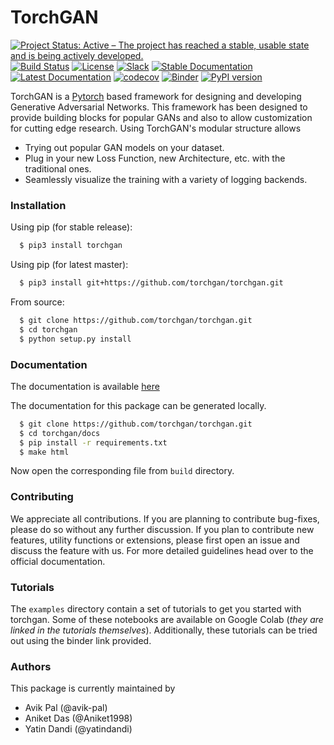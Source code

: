 # TorchGAN

[![Project Status: Active – The project has reached a stable, usable state and is being actively developed.](https://www.repostatus.org/badges/latest/active.svg)](https://www.repostatus.org/#active)
[![Build Status](https://travis-ci.org/torchgan/torchgan.svg?branch=master)](https://travis-ci.org/torchgan/torchgan)
[![License](http://img.shields.io/badge/license-MIT-brightgreen.svg?style=flat)](LICENSE)
[![Slack](https://img.shields.io/badge/chat-on%20slack-yellow.svg)](https://join.slack.com/t/torchgan/shared_invite/enQtNDkyMTQ2ODAyMzczLWEyZjc1ZDdmNTc3ZmNiODFmMmY2YjM2OTZmZTRlOTc3YWE5MTliZTBkZTkwNzQ2MDIwZmI0MGRjYjQwYTczMzQ)
[![Stable Documentation](https://img.shields.io/badge/docs-stable-blue.svg)](https://torchgan.readthedocs.io/en/stable/)
[![Latest Documentation](https://img.shields.io/badge/docs-latest-blue.svg)](https://torchgan.readthedocs.io/en/latest/)
[![codecov](https://codecov.io/gh/torchgan/torchgan/branch/master/graph/badge.svg)](https://codecov.io/gh/torchgan/torchgan)
[![Binder](https://mybinder.org/badge_logo.svg)](https://mybinder.org/v2/gh/torchgan/torchgan/master)
[![PyPI version](https://badge.fury.io/py/torchgan.svg)](https://badge.fury.io/py/torchgan)

TorchGAN is a [Pytorch](https://pytorch.org) based framework for designing and developing Generative Adversarial Networks. This framework has been designed to provide building blocks for popular GANs and also to allow customization for cutting edge research. Using TorchGAN's modular structure allows

* Trying out popular GAN models on your dataset.
* Plug in your new Loss Function, new Architecture, etc. with the traditional ones.
* Seamlessly visualize the training with a variety of logging backends.

### Installation

Using pip (for stable release):

```bash
  $ pip3 install torchgan
```

Using pip (for latest master):

```bash
  $ pip3 install git+https://github.com/torchgan/torchgan.git
```

From source:

```bash
  $ git clone https://github.com/torchgan/torchgan.git
  $ cd torchgan
  $ python setup.py install
```

### Documentation

The documentation is available [here](https://torchgan.readthedocs.io/en/latest/)

The documentation for this package can be generated locally.

```bash
  $ git clone https://github.com/torchgan/torchgan.git
  $ cd torchgan/docs
  $ pip install -r requirements.txt
  $ make html
```

Now open the corresponding file from `build` directory.

### Contributing

We appreciate all contributions. If you are planning to contribute bug-fixes, please do so without any further discussion. If you plan to contribute new features, utility functions or extensions, please first open an issue and discuss the feature with us. For more detailed guidelines head over to the official documentation.

### Tutorials

The `examples` directory contain a set of tutorials to get you started with torchgan. Some of these notebooks are available on Google Colab (*they are linked in the tutorials themselves*). Additionally, these tutorials can be tried out using the binder link provided.

### Authors

This package is currently maintained by
* Avik Pal (@avik-pal)
* Aniket Das (@Aniket1998)
* Yatin Dandi (@yatindandi)
